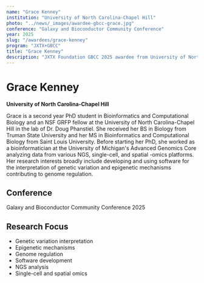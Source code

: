 ```yaml
---
name: "Grace Kenney"
institution: "University of North Carolina-Chapel Hill"
photo: "../news/_images/awardee-gbcc-grace.jpg"
conference: "Galaxy and Bioconductor Community Conference"
year: 2025
slug: "/awardees/grace-kenney"
program: "JXTX+GBCC"
title: "Grace Kenney"
description: "JXTX Foundation GBCC 2025 awardee from University of North Carolina-Chapel Hill"
---
```


# Grace Kenney

**University of North Carolina-Chapel Hill**

Grace is a second year PhD student in Bioinformatics and Computational Biology and an NSF GRFP fellow at the University of North Carolina-Chapel Hill in the lab of Dr. Doug Phanstiel. She received her BS in Biology from Truman State University and her MS in Bioinformatics and Computational Biology from Saint Louis University. Before starting her PhD, she worked as a bioinformatician at the University of Michigan's Advanced Genomics Core analyzing data from various NGS, single-cell, and spatial -omics platforms. Her research interests broadly include developing and using software for the interpretation of genetic variation and epigenetic mechanisms contributing to genome regulation.

## Conference
Galaxy and Bioconductor Community Conference 2025

## Research Focus
- Genetic variation interpretation
- Epigenetic mechanisms
- Genome regulation
- Software development
- NGS analysis
- Single-cell and spatial omics